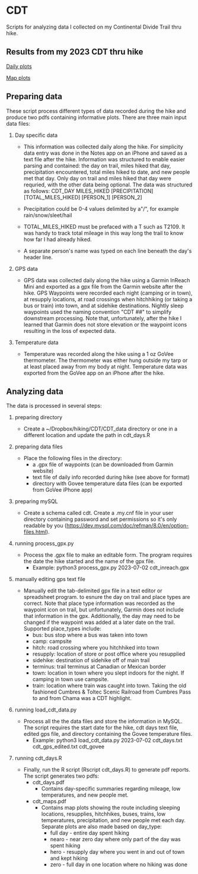 # CDT
Scripts for analyzing data I collected on my Continental Divide Trail thru hike.

## Results from my 2023 CDT thru hike
[Daily plots](https://www.dropbox.com/scl/fi/ax20fo7qp9v07omowwqbo/cdt_days.pdf?rlkey=jo2taz8yf2e0zdyzfg68cxrin&dl=0)

[Map plots](https://www.dropbox.com/scl/fi/cbcabfksuupyqm7wx5ebg/cdt_maps.pdf?rlkey=fom9zbnci9nbhdjiw0fmspk3i&dl=0)

## Preparing data
These script process different types of data recorded during the hike and produce two pdfs containing informative plots. There are three main input data files:

1. Day specific data
   - This information was collected daily along the hike. For simplicity data entry was done in the Notes app on an iPhone and saved as a text file after the hike. Information was structured to enable easier parsing and contained: the day on trail, miles hiked that day, precipitation encountered, total miles hiked to date, and new people met that day. Only day on trail and miles hiked that day were requried, with the other data being optional. The data was structured as follows:
    CDT_DAY MILES_HIKED [PRECIPITATION] [TOTAL_MILES_HIKED]
    [PERSON_1]
    [PERSON_2]

   - Precipitation could be 0-4 values delimited by a"/", for example rain/snow/sleet/hail 
   - TOTAL_MILES_HIKED must be prefaced with a T such as T2109. It was handy to track total mileage in this way long the trail to know how far I had already hiked.
   - A separate person's name was typed on each line beneath the day's header line.
    
2. GPS data
   - GPS data was collected daily along the hike using a Garmin InReach Mini and exported as a gpx file from the Garmin website after the hike. GPS Waypoints were recorded each night (camping or in town), at resupply locations, at road crossings when hitchhiking (or taking a bus or train) into town, and at sidehike destinations. Nightly sleep waypoints used the naming convention "CDT ##" to simplify downstream processing. Note that, unfortunately, after the hike I learned that Garmin does not store elevation or the waypoint icons resulting in the loss of expected data.

3. Temperature data
   - Temperature was recorded along the hike using a 1 oz GoVee thermometer. The thermometer was either hung outside my tarp or at least placed away from my body at night. Temperature data was exported from the GoVee app on an iPhone after the hike.
  

## Analyzing data

The data is processed in several steps:

1. preparing directory
   - Create a ~/Dropbox/hiking/CDT/CDT_data directory or one in a different location and update the path in cdt_days.R

2. preparing data files
   - Place the following files in the directory:
     - a .gpx file of waypoints (can be downloaded from Garmin website)
     - text file of daily info recorded during hike (see above for format)
     - directory with Govee temperature data files (can be exported from GoVee iPhone app)

3. preparing mySQL
   - Create a schema called cdt. Create a .my.cnf file in your user directory containing password and set permissions so it's only readable by you (https://dev.mysql.com/doc/refman/8.0/en/option-files.html).

4. running process_gpx.py
   - Process the .gpx file to make an editable form. The program requires the date the hike started and the name of the gpx file. 
     - Example: python3 process_gpx.py 2023-07-02 cdt_inreach.gpx

5. manually editing gps text file
   - Manually edit the tab-delimited gpx file in a text editor or spreadsheet program. to esnure the day on trail and place types are correct. Note that place type information was recorded as the waypoint icon on trail, but unfortunately, Garmin does not include that information in the gpx. Additionally, the day may need to be changed if the waypoint was added at a later date on the trail. Supported place_types include:
      - bus: bus stop where a bus was taken into town
      - camp: campsite
      - hitch: road crossing where you hitchhiked into town
      - resupply: location of store or post office where you resupplied
      - sidehike: destination of sidehike off of main trail
      - terminus: trail terminus at Canadian or Mexican border
      - town: location in town where you slept indoors for the night. If camping in town use campsite.
      - train: location where train was caught into town. Taking the old fashioned Cumbres & Toltec Scenic Railroad from Cumbres Pass to and from Chama was a CDT highlight.

6. running load_cdt_data.py
   - Process all the the data files and store the information in MySQL. The script requires the start date for the hike, cdt days text file, edited gps file, and directory containing the Govee temperature files.
     - Example: python3 load_cdt_data.py 2023-07-02 cdt_days.txt cdt_gps_edited.txt cdt_govee


7. running cdt_days.R
   - Finally, run the R script (Rscript cdt_days.R) to generate pdf reports. The script generates two pdfs:
     - cdt_days.pdf
       - Contains day-specific summaries regarding mileage, low temperatures, and new people met.
     - cdt_maps.pdf
       - Contains map plots showing the route including sleeping locations, resupplies, hitchhikes, buses, trains, low temperatures, precipitation, and new people met each day. Separate plots are also made based on day_type:
         - full day - entire day spent hiking
         - nearo - near zero day where only part of the day was spent hiking
         - hero - resupply day where you went in and out of town and kept hiking
         - zero - full day in one location where no hiking was done

